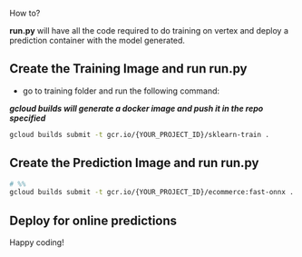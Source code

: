 How to?

**run.py** will have all the code required to do training on vertex and deploy a prediction container with the model generated.

## Create the Training Image and run run.py

- go to training folder and run the following command:

***gcloud builds will generate a docker image and push it in the repo specified***

```bash
gcloud builds submit -t gcr.io/{YOUR_PROJECT_ID}/sklearn-train .
```

## Create the Prediction Image and run run.py

```bash
# %%
gcloud builds submit -t gcr.io/{YOUR_PROJECT_ID}/ecommerce:fast-onnx .
```

## Deploy for online predictions

Happy coding!
